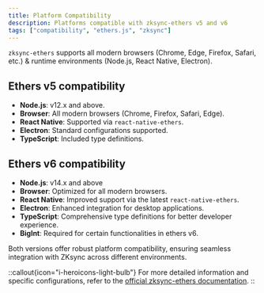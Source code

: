 ```yaml
---
title: Platform Compatibility
description: Platforms compatible with zksync-ethers v5 and v6
tags: ["compatibility", "ethers.js", "zksync"]
---
```


`zksync-ethers` supports all modern browsers (Chrome, Edge, Firefox, Safari, etc.) & runtime
environments (Node.js, React Native, Electron).

## Ethers v5 compatibility

- **Node.js**: v12.x and above.
- **Browser**: All modern browsers (Chrome, Firefox, Safari, Edge).
- **React Native**: Supported via `react-native-ethers`.
- **Electron**: Standard configurations supported.
- **TypeScript**: Included type definitions.

## Ethers v6 compatibility

- **Node.js**: v14.x and above
- **Browser**: Optimized for all modern browsers.
- **React Native**: Improved support via the latest `react-native-ethers`.
- **Electron**: Enhanced integration for desktop applications.
- **TypeScript**: Comprehensive type definitions for better developer experience.
- **BigInt**: Required for certain functionalities in ethers v6.

Both versions offer robust platform compatibility, ensuring seamless integration with ZKsync across different environments.

::callout{icon="i-heroicons-light-bulb"}
For more detailed information and specific configurations, refer to the [official zksync-ethers documentation](https://zksync.io/sdk/js/ethers).
::
